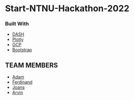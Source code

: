 # Start-NTNU-Hackathon-2022

### Built With

* [DASH](https://nextjs.org/)
* [Plotly](https://reactjs.org/)
* [GCP](https://vuejs.org/)
* [Bootstrap](https://getbootstrap.com)

## TEAM MEMBERS

* [Adam]()
* [Ferdinand]()
* [Joans]()
* [Arvin]()
